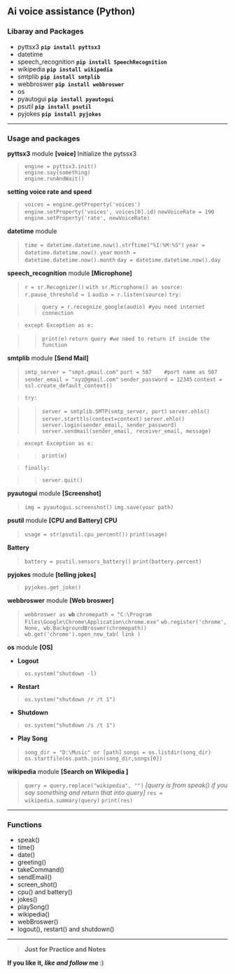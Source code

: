 ## Ai voice assistance (Python)
### Libaray and Packages
- pyttsx3   **`pip install pyttsx3`**
- datetime
- speech_recognition **`pip install SpeechRecognition`**
- wikipedia **`pip install wikipedia`**
- smtplib **`pip install smtplib`**
- webbroswer **`pip install webbroswer`**
- os
- pyautogui **`pip install pyautogui`**
- psutil **`pip install psutil`**
- pyjokes **`pip install pyjokes`**
___

### Usage and packages
**pyttsx3** module   **[voice]**
Initialize the pytssx3
>`engine = pyttsx3.init()`<br>
>`engine.say(something)`<br>
>`engine.runAndWait()`<br>

**setting voice rate and speed**
>`voices = engine.getProperty('voices')`
>`engine.setProperty('voices', voices[0].id)`
>`newVoiceRate = 190`
>`engine.setProperty('rate', newVoiceRate)`

**datetime** module
>`time = datetime.datetime.now().strftime("%I:%M:%S")`
>`year = datetime.datetime.now().year`
>`month = datetime.datetime.now().month`
>`day = datetime.datetime.now().day`

**speech_recognition** module **[Microphone]**
>`r = sr.Recognizer()`
>`with sr.Microphone() as source:`
>`r.pause_threshold = 1`
>`audio = r.listen(source)`
>`try:`

>>`query = r.recognize_google(audio) #you need internet connection` 
 
>`except Exception as e:`
 
>>`print(e)`
>`return query #we need to return if inside the function`

**smtplib** module **[Send Mail]**
>`smtp_server = "smpt.gmail.com"`
>`port = 587    #port name as 587` 
>`sender_email = "xyz@gmail.com"`
>`sender_password = 12345`
>`context = ssl.create_default_context()`

>`try:`

>>`server = smtplib.SMTP(smtp_server, port)`
>>`server.ehlo()`
>>`server.starttls(context=context)`
>>`server.ehlo()`
>>`server.login(sender_email, sender_password)`
>>`server.sendmail(sender_email, receiver_email, message)`

>`except Exception as e:`

>>`print(e)`

>`finally:`

>>`server.quit()`

**pyautogui** module **[Screenshot]**
>`img = pyautogui.screenshot()`
>`img.save(your path)`

**psutil** module **[CPU and Battery]**
**CPU**
>`usage = str(psutil.cpu_percent())`
>`print(usage) `

**Battery**
>`battery = psutil.sensors_battery()`
>`print(battery.percent)`

**pyjokes** module **[telling jokes]**
>`pyjokes.get_joke()`

**webbroswer** module **[Web broswer]**
>`webbroswer as `**`wb`**
>`chromepath = "C:\Program Files\Google\Chrome\Application\chrome.exe"`
>`wb.register('chrome', None, wb.BackgroundBroswer(chromepath))`
>`wb.get('chrome').open_new_tab( link )`

**os** module **[OS]**
- **Logout**
>`os.system("shutdown -l)`
- **Restart**
>`os.system("shutdown /r /t 1")`
- **Shutdown**
>`os.system("shutdown /s /t 1")`
- **Play Song**
>`song_dir = "D:\Music" or [path]`
>`songs = os.listdir(song_dir)`
>`os.startfile(os.path.join(song_dir,songs[0])`

**wikipedia** module **[Search on Wikipedia ]**
>`query = query.replace("wikipedia", "")`
 *[query is from speak() if you say something and return that into query]*
>`res = wikipedia.summary(query)`
>`print(res)`
___
### Functions
- speak()
- time()
- date()
- greeting()
- takeCommand()
- sendEmail()
- screen_shot()
- cpu() and battery()
- jokes()
- playSong()
- wikipedia()
- webBroswer()
- logout(), restart() and shutdown()
___


> **Just for Practice and Notes**
> 
<b> If you like it, ***like and follow*** me </b> :)